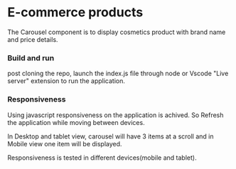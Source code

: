 # E-commerce products

The Carousel component is to display cosmetics product with brand name and price details.

### Build and run

post cloning the repo, launch the index.js file through node or Vscode "Live server" extension to run the application.

### Responsiveness
Using javascript responsiveness on the application is achived. So Refresh the application while moving between devices.

In Desktop and tablet view, carousel will have 3 items at a scroll and in Mobile view one item will be displayed.

Responsiveness is tested in different devices(mobile and tablet).
